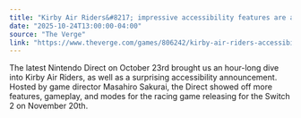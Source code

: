 ```yaml
---
title: "Kirby Air Riders&#8217; impressive accessibility features are a rarity for Nintendo"
date: "2025-10-24T13:00:00-04:00"
source: "The Verge"
link: "https://www.theverge.com/games/806242/kirby-air-riders-accessibility-features-nintendo-switch-2"
---
```


The latest Nintendo Direct on October 23rd brought us an hour-long dive into Kirby Air Riders, as well as a surprising accessibility announcement. Hosted by game director Masahiro Sakurai, the Direct showed off more features, gameplay, and modes for the racing game releasing for the Switch 2 on November 20th.

